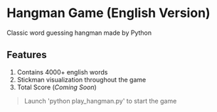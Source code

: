 # Hangman Game (English Version)
Classic word guessing hangman made by Python

## Features
1. Contains 4000+ english words
2. Stickman visualization throughout the game
3. Total Score (*Coming Soon*)

> Launch 'python play_hangman.py' to start the game
